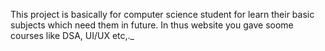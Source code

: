 This project is basically for computer science student for learn their basic subjects which need them in future.
In thus website you gave soome courses like DSA, UI/UX etc,._
